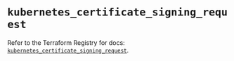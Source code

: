 # `kubernetes_certificate_signing_request`

Refer to the Terraform Registry for docs: [`kubernetes_certificate_signing_request`](https://registry.terraform.io/providers/hashicorp/kubernetes/2.35.0/docs/resources/certificate_signing_request).

